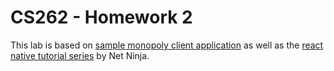 # CS262 - Homework 2

This lab is based on [sample monopoly client application](https://cs.calvin.edu/courses/cs/262/kvlinden/06hci/homework.html) as well as the [react native tutorial series](https://www.youtube.com/playlist?list=PL4cUxeGkcC9ixPU-QkScoRBVxtPPzVjrQ) by Net Ninja.

